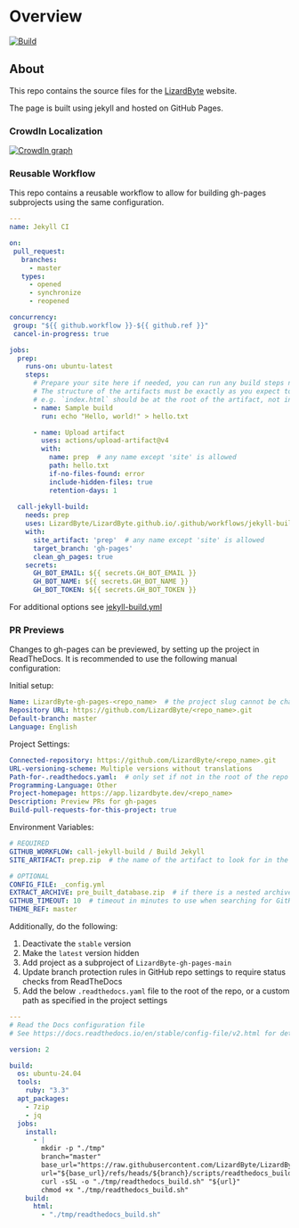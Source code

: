 # Overview

[![Build](https://img.shields.io/github/actions/workflow/status/lizardbyte/LizardByte.github.io/ci.yml.svg?branch=master&label=build&logo=github&style=for-the-badge)](https://github.com/LizardByte/LizardByte.github.io/actions/workflows/ci.yml?query=branch%3Amaster)

## About

This repo contains the source files for the [LizardByte](https://app.lizardbyte.dev) website.

The page is built using jekyll and hosted on GitHub Pages.

### CrowdIn Localization

[![CrowdIn graph](https://app.lizardbyte.dev/dashboard/crowdin/LizardByte_graph.svg)](https://translate.lizardbyte.dev)

### Reusable Workflow

This repo contains a reusable workflow to allow for building gh-pages subprojects using the same configuration.

```yml
---
name: Jekyll CI

on:
 pull_request:
   branches:
     - master
   types:
     - opened
     - synchronize
     - reopened

concurrency:
 group: "${{ github.workflow }}-${{ github.ref }}"
 cancel-in-progress: true

jobs:
  prep:
    runs-on: ubuntu-latest
    steps:
      # Prepare your site here if needed, you can run any build steps needed to generate the site
      # The structure of the artifacts must be exactly as you expect to find the files in the final site
      # e.g. `index.html` should be at the root of the artifact, not in a subdirectory
      - name: Sample build
        run: echo "Hello, world!" > hello.txt

      - name: Upload artifact
        uses: actions/upload-artifact@v4
        with:
          name: prep  # any name except 'site' is allowed
          path: hello.txt
          if-no-files-found: error
          include-hidden-files: true
          retention-days: 1
  
  call-jekyll-build:
    needs: prep
    uses: LizardByte/LizardByte.github.io/.github/workflows/jekyll-build.yml@master
    with:
      site_artifact: 'prep'  # any name except 'site' is allowed
      target_branch: 'gh-pages'
      clean_gh_pages: true
    secrets:
      GH_BOT_EMAIL: ${{ secrets.GH_BOT_EMAIL }}
      GH_BOT_NAME: ${{ secrets.GH_BOT_NAME }}
      GH_BOT_TOKEN: ${{ secrets.GH_BOT_TOKEN }}
```

For additional options see [jekyll-build.yml](.github/workflows/jekyll-build.yml)

### PR Previews

Changes to gh-pages can be previewed, by setting up the project in ReadTheDocs.
It is recommended to use the following manual configuration:

Initial setup:
```yml
Name: LizardByte-gh-pages-<repo_name>  # the project slug cannot be changed after creation
Repository URL: https://github.com/LizardByte/<repo_name>.git
Default-branch: master
Language: English
```

Project Settings:
```yml
Connected-repository: https://github.com/LizardByte/<repo_name>.git
URL-versioning-scheme: Multiple versions without translations
Path-for-.readthedocs.yaml:  # only set if not in the root of the repo
Programming-Language: Other
Project-homepage: https://app.lizardbyte.dev/<repo_name>
Description: Preview PRs for gh-pages
Build-pull-requests-for-this-project: true
```

Environment Variables:
```yml
# REQUIRED
GITHUB_WORKFLOW: call-jekyll-build / Build Jekyll
SITE_ARTIFACT: prep.zip  # the name of the artifact to look for in the workflow

# OPTIONAL
CONFIG_FILE: _config.yml
EXTRACT_ARCHIVE: pre_built_database.zip  # if there is a nested archive to extract
GITHUB_TIMEOUT: 10  # timeout in minutes to use when searching for GitHub artifacts, max 15
THEME_REF: master
``` 

Additionally, do the following:

1. Deactivate the `stable` version
2. Make the `latest` version hidden
3. Add project as a subproject of `LizardByte-gh-pages-main`
4. Update branch protection rules in GitHub repo settings to require status checks from ReadTheDocs
5. Add the below `.readthedocs.yaml` file to the root of the repo, or a custom path as specified in the project settings

```yml
---
# Read the Docs configuration file
# See https://docs.readthedocs.io/en/stable/config-file/v2.html for details

version: 2

build:
  os: ubuntu-24.04
  tools:
    ruby: "3.3"
  apt_packages:
    - 7zip
    - jq
  jobs:
    install:
      - |
        mkdir -p "./tmp"
        branch="master"
        base_url="https://raw.githubusercontent.com/LizardByte/LizardByte.github.io"
        url="${base_url}/refs/heads/${branch}/scripts/readthedocs_build.sh"
        curl -sSL -o "./tmp/readthedocs_build.sh" "${url}"
        chmod +x "./tmp/readthedocs_build.sh"
    build:
      html:
        - "./tmp/readthedocs_build.sh"

```

